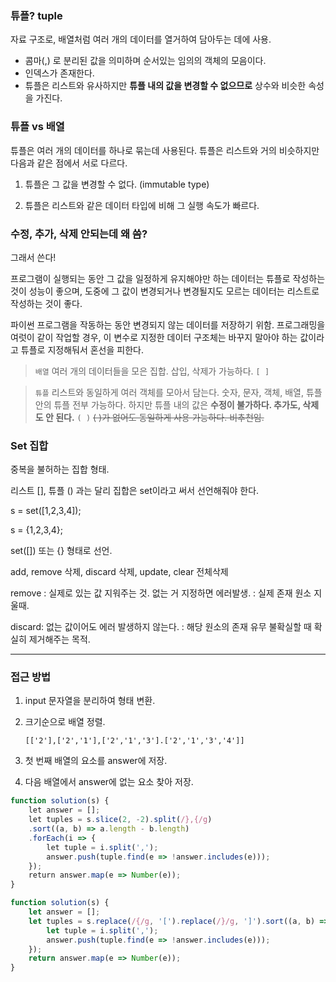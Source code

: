 ### 튜플? tuple

자료 구조로, 배열처럼 여러 개의 데이터를 열거하여 담아두는 데에 사용.

- 콤마(,) 로 분리된 값을 의미하며 순서있는 임의의 객체의 모음이다.
- 인덱스가 존재한다.
- 튜플은 리스트와 유사하지만 **튜플 내의 값을 변경할 수 없으므로** 상수와 비슷한 속성을 가진다.

### 튜플 vs 배열

튜플은 여러 개의 데이터를 하나로 묶는데 사용된다. 튜플은 리스트와 거의 비슷하지만 다음과 같은 점에서 서로 다르다.

1. 튜플은 그 값을 변경할 수 없다. (immutable type)

2. 튜플은 리스트와 같은 데이터 타입에 비해 그 실행 속도가 빠르다.

### 수정, 추가, 삭제 안되는데 왜 씀?

그래서 쓴다! 

프로그램이 실행되는 동안 그 값을 일정하게 유지해야만 하는 데이터는 튜플로 작성하는 것이 성능이 좋으며, 도중에 그 값이 변경되거나 변경될지도 모르는 데이터는 리스트로 작성하는 것이 좋다.

파이썬 프로그램을 작동하는 동안 변경되지 않는 데이터를 저장하기 위함. 프로그래밍을 여럿이 같이 작업할 경우, 이 변수로 지정한 데이터 구조체는 바꾸지 말아야 하는 값이라고 튜플로 지정해둬서 혼선을 피한다.

> `배열` 여러 개의 데이터들을 모은 집합. 삽입, 삭제가 가능하다. `[ ]`
> 

> `튜플` 리스트와 동일하게 여러 객체를 모아서 담는다. 
숫자, 문자, 객체, 배열, 튜플 안의 튜플 전부 가능하다. 
하지만 튜플 내의 값은 **수정이 불가하다. 추가도, 삭제도 안 된다.** 
`( )` ~~( )가 없어도 동일하게 사용 가능하다. 비추천임.~~
> 

### Set 집합

중복을 불허하는 집합 형태. 

리스트 [], 튜플 () 과는 달리 집합은 set이라고 써서 선언해줘야 한다.

s = set([1,2,3,4]);

s = {1,2,3,4};

set([]) 또는 {} 형태로 선언.

add, remove 삭제, discard 삭제, update, clear 전체삭제

remove : 실제로 있는 값 지워주는 것. 없는 거 지정하면 에러발생. : 실제 존재 원소 지울때.

discard: 없는 값이어도 에러 발생하지 않는다. : 해당 원소의 존재 유무 불확실할 때 확실히 제거해주는 목적.

---

### **접근 방법**

1. input 문자열을 분리하여 형태 변환.
2. 크기순으로 배열 정렬.
    
    `[['2'],['2','1'],['2','1','3'].['2','1','3','4']]`
    
3. 첫 번째 배열의 요소를 answer에 저장.
4. 다음 배열에서 answer에 없는 요소 찾아 저장.

```jsx
function solution(s) {
    let answer = [];
    let tuples = s.slice(2, -2).split(/},{/g)
    .sort((a, b) => a.length - b.length)
    .forEach(i => {
        let tuple = i.split(',');
        answer.push(tuple.find(e => !answer.includes(e)));
    });
    return answer.map(e => Number(e));
}
```

```jsx
function solution(s) {
    let answer = [];
    let tuples = s.replace(/{/g, '[').replace(/}/g, ']').sort((a, b) => a.length - b.length).forEach((i) => {
        let tuple = i.split(',');
        answer.push(tuple.find(e => !answer.includes(e)));
    });
    return answer.map(e => Number(e));
}
```
